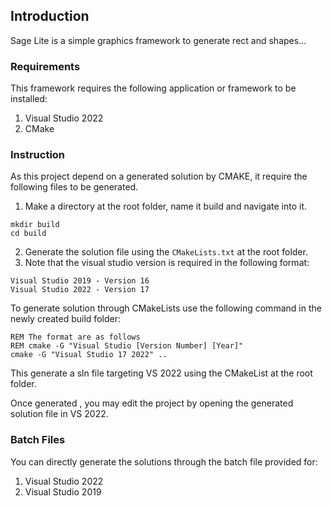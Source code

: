 ## Introduction

Sage Lite is a simple graphics framework to generate rect and shapes...


### Requirements
This framework requires the following application or framework to be installed:
1. Visual Studio 2022
2. CMake


### Instruction
As this project depend on a generated solution by CMAKE, it require the following files to be generated.

1. Make a directory at the root folder, name it build and navigate into it.
```batch
mkdir build
cd build
```
2. Generate the solution file using the `CMakeLists.txt` at the root folder. 
3.   Note that the visual studio version is required in the following format:
```
Visual Studio 2019 - Version 16
Visual Studio 2022 - Version 17
```
To generate solution through CMakeLists use the following command in the newly created build folder:
```batch
REM The format are as follows
REM cmake -G "Visual Studio [Version Number] [Year]"
cmake -G "Visual Studio 17 2022" ..
```
This generate a sln file targeting VS 2022 using the CMakeList at the root folder.

Once generated , you may edit the project by opening the generated solution file in VS 2022.


### Batch Files

You can directly generate the solutions through the batch file provided for:
1. Visual Studio 2022
2. Visual Studio 2019
